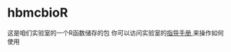 # hbmcbioR
这是咱们实验室的一个R函数储存的包
你可以访问实验室的[指导手册](http://59.79.233.205/bioinfo/rscripts2github.html),来操作如何使用
